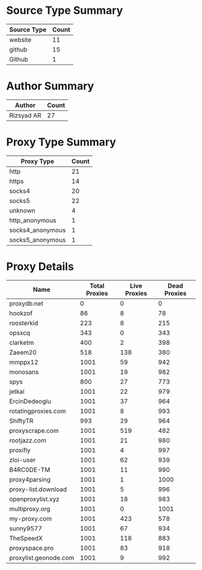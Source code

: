 # Source Type Summary

| Source Type | Count |
|-------------|-------|
| website | 11 |
| github | 15 |
| Github | 1 |


# Author Summary

| Author | Count |
|--------|-------|
| Rizsyad AR | 27 |


# Proxy Type Summary

| Proxy Type | Count |
|------------|-------|
| http | 21 |
| https | 14 |
| socks4 | 20 |
| socks5 | 22 |
| unknown | 4 |
| http_anonymous | 1 |
| socks4_anonymous | 1 |
| socks5_anonymous | 1 |


# Proxy Details

| Name | Total Proxies | Live Proxies | Dead Proxies |
|------|---------------|--------------|---------------|
| proxydb.net | 0 | 0 | 0 |
| hookzof | 86 | 8 | 78 |
| roosterkid | 223 | 8 | 215 |
| opsxcq | 343 | 0 | 343 |
| clarketm | 400 | 2 | 398 |
| Zaeem20 | 518 | 138 | 380 |
| mmppx12 | 1001 | 59 | 942 |
| monosans | 1001 | 19 | 982 |
| spys | 800 | 27 | 773 |
| jetkai | 1001 | 22 | 979 |
| ErcinDedeoglu | 1001 | 37 | 964 |
| rotatingproxies.com | 1001 | 8 | 993 |
| ShiftyTR | 993 | 29 | 964 |
| proxyscrape.com | 1001 | 519 | 482 |
| rootjazz.com | 1001 | 21 | 980 |
| proxifly | 1001 | 4 | 997 |
| zloi-user | 1001 | 62 | 939 |
| B4RC0DE-TM | 1001 | 11 | 990 |
| proxy4parsing | 1001 | 1 | 1000 |
| proxy-list.download | 1001 | 5 | 996 |
| openproxylist.xyz | 1001 | 18 | 983 |
| multiproxy.org | 1001 | 0 | 1001 |
| my-proxy.com | 1001 | 423 | 578 |
| sunny9577 | 1001 | 67 | 934 |
| TheSpeedX | 1001 | 118 | 883 |
| proxyspace.pro | 1001 | 83 | 918 |
| proxylist.geonode.com | 1001 | 9 | 992 |
